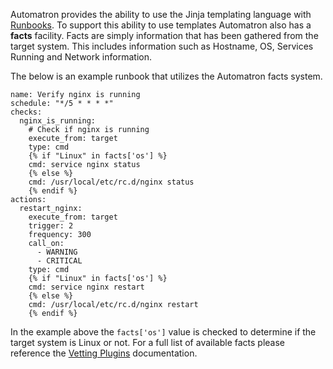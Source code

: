 Automatron provides the ability to use the Jinja templating language with [Runbooks](runbooks). To support this ability to use templates Automatron also has a **facts** facility. Facts are simply information that has been gathered from the target system. This includes information such as Hostname, OS, Services Running and Network information.

The below is an example runbook that utilizes the Automatron facts system.

```yaml+jinja
name: Verify nginx is running
schedule: "*/5 * * * *"
checks:
  nginx_is_running:
    # Check if nginx is running
    execute_from: target
    type: cmd
    {% if "Linux" in facts['os'] %}
    cmd: service nginx status
    {% else %}
    cmd: /usr/local/etc/rc.d/nginx status
    {% endif %}
actions:
  restart_nginx:
    execute_from: target
    trigger: 2
    frequency: 300
    call_on:
      - WARNING
      - CRITICAL
    type: cmd
    {% if "Linux" in facts['os'] %}
    cmd: service nginx restart
    {% else %}
    cmd: /usr/local/etc/rc.d/nginx restart
    {% endif %}
```

In the example above the `facts['os']` value is checked to determine if the target system is Linux or not. For a full list of available facts please reference the [Vetting Plugins](plugins/#Vetting) documentation.
